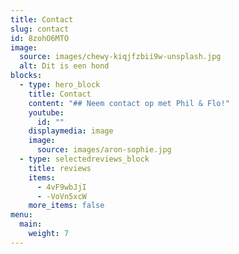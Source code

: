 ```yaml
---
title: Contact
slug: contact
id: 8zohO6MTO
image:
  source: images/chewy-kiqjfzbii9w-unsplash.jpg
  alt: Dit is een hond
blocks:
  - type: hero_block
    title: Contact
    content: "## Neem contact op met Phil & Flo!"
    youtube:
      id: ""
    displaymedia: image
    image:
      source: images/aron-sophie.jpg
  - type: selectedreviews_block
    title: reviews
    items:
      - 4vF9wbJjI
      - -VoVn5xcW
    more_items: false
menu:
  main:
    weight: 7
---
```

